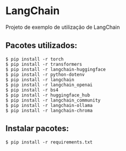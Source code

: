 # LangChain

Projeto de exemplo de utilização de LangChain

## Pacotes utilizados:

```
$ pip install -r torch
$ pip install -r transformers
$ pip install -r langchain-huggingface
$ pip install -r python-dotenv
$ pip install -r langchain
$ pip install -r langchain_openai
$ pip install -r bs4
$ pip install -r huggingface_hub
$ pip install -r langchain_community
$ pip install -r langchain-ollama 
$ pip install -r langchain-chroma
```

## Instalar pacotes:

```
$ pip install -r requirements.txt
```